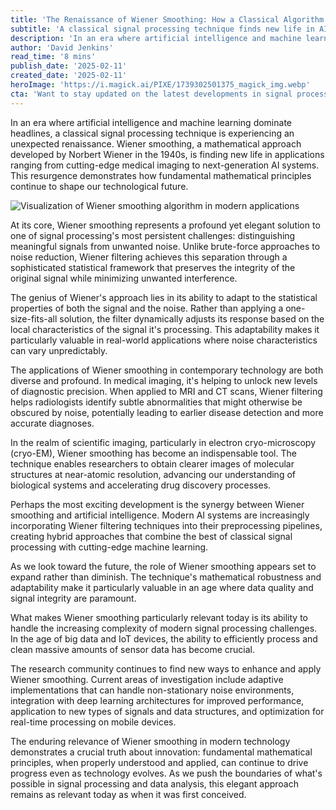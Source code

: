 ```yaml
---
title: 'The Renaissance of Wiener Smoothing: How a Classical Algorithm is Revolutionizing Modern Signal Processing'
subtitle: 'A classical signal processing technique finds new life in AI and modern applications'
description: 'In an era where artificial intelligence and machine learning dominate headlines, a classical signal processing technique is experiencing an unexpected renaissance. Wiener smoothing, a mathematical approach developed by Norbert Wiener in the 1940s, is finding new life in applications ranging from cutting-edge medical imaging to next-generation AI systems.'
author: 'David Jenkins'
read_time: '8 mins'
publish_date: '2025-02-11'
created_date: '2025-02-11'
heroImage: 'https://i.magick.ai/PIXE/1739302501375_magick_img.webp'
cta: 'Want to stay updated on the latest developments in signal processing and AI? Follow us on LinkedIn for more in-depth analysis and technical insights into how classical algorithms are shaping the future of technology.'
---
```


In an era where artificial intelligence and machine learning dominate headlines, a classical signal processing technique is experiencing an unexpected renaissance. Wiener smoothing, a mathematical approach developed by Norbert Wiener in the 1940s, is finding new life in applications ranging from cutting-edge medical imaging to next-generation AI systems. This resurgence demonstrates how fundamental mathematical principles continue to shape our technological future.

![Visualization of Wiener smoothing algorithm in modern applications](https://i.magick.ai/PIXE/1739302501378_magick_img.webp)

At its core, Wiener smoothing represents a profound yet elegant solution to one of signal processing's most persistent challenges: distinguishing meaningful signals from unwanted noise. Unlike brute-force approaches to noise reduction, Wiener filtering achieves this separation through a sophisticated statistical framework that preserves the integrity of the original signal while minimizing unwanted interference.

The genius of Wiener's approach lies in its ability to adapt to the statistical properties of both the signal and the noise. Rather than applying a one-size-fits-all solution, the filter dynamically adjusts its response based on the local characteristics of the signal it's processing. This adaptability makes it particularly valuable in real-world applications where noise characteristics can vary unpredictably.

The applications of Wiener smoothing in contemporary technology are both diverse and profound. In medical imaging, it's helping to unlock new levels of diagnostic precision. When applied to MRI and CT scans, Wiener filtering helps radiologists identify subtle abnormalities that might otherwise be obscured by noise, potentially leading to earlier disease detection and more accurate diagnoses.

In the realm of scientific imaging, particularly in electron cryo-microscopy (cryo-EM), Wiener smoothing has become an indispensable tool. The technique enables researchers to obtain clearer images of molecular structures at near-atomic resolution, advancing our understanding of biological systems and accelerating drug discovery processes.

Perhaps the most exciting development is the synergy between Wiener smoothing and artificial intelligence. Modern AI systems are increasingly incorporating Wiener filtering techniques into their preprocessing pipelines, creating hybrid approaches that combine the best of classical signal processing with cutting-edge machine learning.

As we look toward the future, the role of Wiener smoothing appears set to expand rather than diminish. The technique's mathematical robustness and adaptability make it particularly valuable in an age where data quality and signal integrity are paramount.

What makes Wiener smoothing particularly relevant today is its ability to handle the increasing complexity of modern signal processing challenges. In the age of big data and IoT devices, the ability to efficiently process and clean massive amounts of sensor data has become crucial.

The research community continues to find new ways to enhance and apply Wiener smoothing. Current areas of investigation include adaptive implementations that can handle non-stationary noise environments, integration with deep learning architectures for improved performance, application to new types of signals and data structures, and optimization for real-time processing on mobile devices.

The enduring relevance of Wiener smoothing in modern technology demonstrates a crucial truth about innovation: fundamental mathematical principles, when properly understood and applied, can continue to drive progress even as technology evolves. As we push the boundaries of what's possible in signal processing and data analysis, this elegant approach remains as relevant today as when it was first conceived.